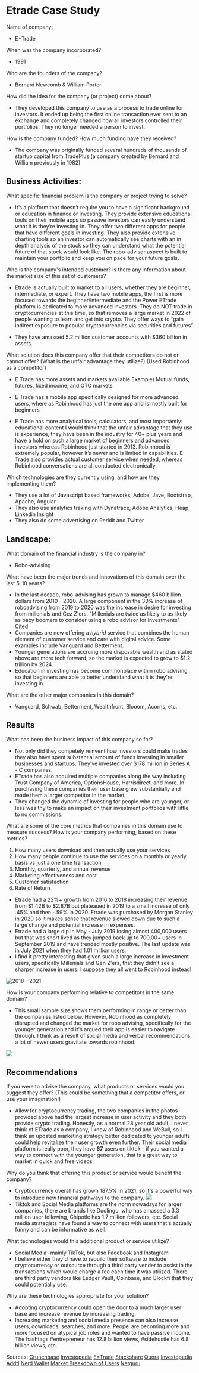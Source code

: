 # Etrade Case Study

Name of company: 
* E*Trade

 When was the company incorporated? 
 * 1991

Who are the founders of the company? 
* Bernard Newcomb & William Porter

How did the idea for the company (or project) come about? 
* They developed this company to use as a process to trade online for investors. It ended up being the first online transaction ever sent to an exchange and completely changed how all investors controlled their portfolios. They no longer needed a person to invest.

How is the company funded? How much funding have they received?
* The company was originally funded several hundreds of thousands of startup capital from TradePlus (a company created by Bernard and William previously in 1982)




## Business Activities:

What specific financial problem is the company or project trying to solve? 
* It’s a platform that doesn’t require you to have a significant background or education in finance or investing. They provide extensive educational tools on their mobile apps so passive investors can easily understand what it is they’re investing in. They offer two different apps for people that have different goals in investing. They also provide extensive charting tools so an investor can automatically see charts with an in depth analysis of the stock so they can understand what the potential future of that stock would look like. The robo-advisor aspect is built to maintain your portfolio and keep you on pace for your future goals.

Who is the company's intended customer?  Is there any information about the market size of this set of customers? 
* Etrade is actually built to market to all users, whether they are beginner, intermediate, or expert. They have two mobile apps, the first is more focused towards the beginner/intermediate and the Power ETrade platform is dedicated to more advanced investors. They do NOT trade in cryptocurrencies at this time, so that removes a large market in 2022 of people wanting to learn and get into crypto. They offer ways to “gain indirect exposure to popular cryptocurrencies via securities and futures”

* They have amassed 5.2 million customer accounts with $360 billion in assets.

What solution does this company offer that their competitors do not or cannot offer? (What is the unfair advantage they utilize?) (Used Robinhood as a competitor)

* E Trade has more assets and markets available
Example) Mutual funds, futures, fixed income, and OTC markets 

* E Trade has a mobile app specifically designed for more advanced users, where as Robinhood has just the one app and is mostly built for beginners
* E Trade has more analytical tools, calculators, and most importantly: educational content
I would think that the unfair advantage that they use is experience, they have been in the industry for 40+ plus years and have a hold on such a large market of beginners and advanced investors whereas Robinhood just started in 2013. Robinhood is extremely popular, however it’s newer and is limited in capabilities.
E Trade also provides actual customer service when needed, whereas Robinhood conversations are all conducted electronically.

Which technologies are they currently using, and how are they implementing them?

* They use a lot of Javascript based frameworks, Adobe, Jave, Bootstrap, Apache, Angular
* They also use analytics traking with Dynatrace, Adobe Analytics, Heap, Linkedin Insight
* They also do some advertising on Reddit and Twitter

## Landscape:

What domain of the financial industry is the company in?
* Robo-advising

What have been the major trends and innovations of this domain over the last 5-10 years? 
* In the last decade, robo-advising has grown to manage $460 billion dollars from 2010 - 2020. A large component in the 30% increase of roboadvising from 2019 to 2020 was the increase in desire for investing from millenials and Gez Z'ers. "Millenials are twice as likely to as likely as baby boomers to consider using a robo advisor for investments" [Cited](https://www.cnbc.com/2021/04/12/why-robo-advisors-may-never-replace-human-financial-advisors.html)
* Companies are now offering a *hybrid* service that combines the human element of customer service and care with digital advice. Some examples include Vanguard and Betterment.
* Younger generations are accruing more disposable wealth and as stated above are more tech forward, so the market is expected to grow to $1.2 trillion by 2024.
* Education in investing has become commonplace within robo advising so that beginners are able to better understand what it is they're investing in.

What are the other major companies in this domain?
* Vanguard, Schwab, Betterment, Wealthfront, Blooom, Acorns, etc.


## Results

What has been the business impact of this company so far?
* Not only did they competely reinvent how investors could make trades they also have spent substantial amount of funds investing in smaller businesses and startups. They've invested over $178 million in Series A - C companies.
* ETrade has also acquired multiple companies along the way including Trust Company of America, OptionsHouse, Harrisdirect, and more. In purchasing these companies their user base grew substantially and made them a larger competitor in the market.
* They changed the dynamic of investing for people who are younger, or less wealthy to make an impact on their investment portfolios with little to no commissions.

What are some of the core metrics that companies in this domain use to measure success? How is your company performing, based on these metrics?
1) How many users download and then actually use your services
2) How many people continue to use the services on a monthly or yearly basis vs just a one time transaction
3) Monthly, quarterly, and annual revenue
4) Marketing effectiveness and cost
5) Customer satisfaction
6) Rate of Return

* Etrade had a 22%+ growth from 2016 to 2018 increasing their revenue from $1.42B to $2.87B but plateaued in 2019 to a small increase of only .45% and then -.59% in 2020. Etrade was purchased by Morgan Stanley in 2020 so it makes sense that revenue slowed down due to such a large change and potential increase in expenses. 
* Etrade had a large dip in May - July 2019 losing almost 400,000 users but that was short lived as they jumped back up to 700,00+ users in September 2019 and have trended mostly positive. The last update was in July 2021 when they had 1.01 million users. 
* I find it pretty interesting that given such a large increase in investment users, specifically Millenials and Gen Z'ers, that they didn't see a sharper increase in users. I suppose they all went to Robinhood instead!

![2018 - 2021](@attachment/Clipboard_2022-03-08-17-36-57.png)


 How is your company performing relative to competitors in the same domain?

 * This small sample size shows them performing in range or better than the companies listed below. However, Robinhood as completely disrupted and changed the market for robo advising, specifically for the younger generation and it's argued their app is easier to navigate through. I think as a result of social media and verbal recommendations, a lot of newer users gravitate towards robinhood.

 ![](@attachment/Clipboard_2022-03-08-17-41-45.png)


## Recommendations

If you were to advise the company, what products or services would you suggest they offer? (This could be something that a competitor offers, or use your imagination!)
* Allow for cryptocurrency trading, the two companies in the photos provided above had the largest increase in user activity and they both provide crypto trading. Honestly, as a normal 28 year old adult, I never think of ETrade as a company, I know of Robinhood and WeBull, so I think an updated marketing strategy better dedicated to younger adults could help revitalize their user growth even further. Their social media platform is really poor, they have **67** users on tiktok - if you wanted a way to connect with the younger generation, that is a great way to market in quick and free videos.

Why do you think that offering this product or service would benefit the company?
* Cryptocurrency overall has grown 187.5% in 2021, so it's a powerful way to introduce new financial pathways to the company.
![](@attachment/Clipboard_2022-03-08-17-58-11.png)
* Tiktok and Social Media platforms are the norm nowadays for larger companies, there are brands like Duolingo, who has amassed a 3.3 million user following, Chipotle has 1.7 million followers, etc. Social media strategists have found a way to connect with users that's actually funny and can be informative as well. 

What technologies would this additional product or service utilize?
* Social Media -mainly TikTok, but also Facebook and Instagram 
* I believe either they'd have to rebuild their software to include cryptocurrency or outsource through a third party vender to assist in the transactions which would charge a fee each time it was utilized. There are third party vendors like Ledger Vault, Coinbase, and Blockfi that they could potentially use. 

Why are these technologies appropriate for your solution?
* Adopting cryptocurrency could open the door to a much larger user base and increase revenue by increasing trading.
* Increasing marketing and social media presence can also increase users, downloads, searches, and more. Peopel are becoming more and more focused on atypical job roles and wanted to have passive income. The hashtags #entrepreneur has 12.8 billion views, #sidehustle has 6.8 billion views, etc.

Sources:
[Crunchbase](
https://www.crunchbase.com/organization/e-trade)
[Investopedia](https://www.investopedia.com/robinhood-vs-e-trade-4587955)
[E*Trade](https://us.etrade.com/what-we-offer/investment-choices/cryptocurrency)
[Stackshare](https://stackshare.io/)
[Quora](https://www.quora.com/What-programming-languages-are-used-at-ETrade#:~:text=Primarily%20being%20java%20and%20c,php%20for%20some%20internal%20tools.&text=Most%20of%20the%20company%20is,framework%20for%20IT%20infrastructure%20management.)
[Investopedia Addtl](https://www.investopedia.com/e-trade-review-4587893)
[Nerd Wallet](https://www.nerdwallet.com/best/investing/robo-advisors)
[Market Breakdown of Users](https://www.cnbc.com/2020/02/20/morgan-stanley-reportedly-to-buy-e-trade-for-13-billion.html)
[Netguru](https://www.netguru.com/blog/success-in-the-fintech-world)

